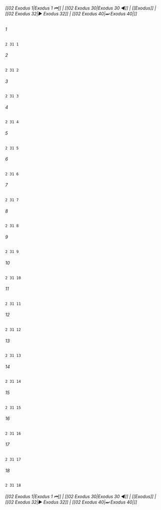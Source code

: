 
###### [[02 Exodus 1|Exodus 1 ⏮]] | [[02 Exodus 30|Exodus 30 ◀]] | [[Exodus]] | [[02 Exodus 32|▶ Exodus 32]] | [[02 Exodus 40|⏭ Exodus 40|]]

###### 1
``` verse
2 31 1 
```
###### 2
``` verse
2 31 2 
```
###### 3
``` verse
2 31 3 
```
###### 4
``` verse
2 31 4 
```
###### 5
``` verse
2 31 5 
```
###### 6
``` verse
2 31 6 
```
###### 7
``` verse
2 31 7 
```
###### 8
``` verse
2 31 8 
```
###### 9
``` verse
2 31 9 
```
###### 10
``` verse
2 31 10 
```
###### 11
``` verse
2 31 11 
```
###### 12
``` verse
2 31 12 
```
###### 13
``` verse
2 31 13 
```
###### 14
``` verse
2 31 14 
```
###### 15
``` verse
2 31 15 
```
###### 16
``` verse
2 31 16 
```
###### 17
``` verse
2 31 17 
```
###### 18
``` verse
2 31 18 
```

###### [[02 Exodus 1|Exodus 1 ⏮]] | [[02 Exodus 30|Exodus 30 ◀]] | [[Exodus]] | [[02 Exodus 32|▶ Exodus 32]] | [[02 Exodus 40|⏭ Exodus 40|]]

